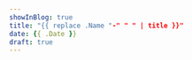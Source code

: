 ```yaml
---
showInBlog: true
title: "{{ replace .Name "-" " " | title }}"
date: {{ .Date }}
draft: true
---
```


